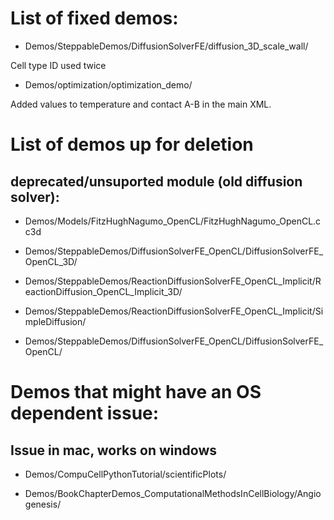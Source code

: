 # List of fixed demos:

* Demos/SteppableDemos/DiffusionSolverFE/diffusion_3D_scale_wall/

Cell type ID used twice

* Demos/optimization/optimization_demo/

Added values to temperature and contact A-B in the main XML.


# List of demos up for deletion

## deprecated/unsuported module (old diffusion solver):

* Demos/Models/FitzHughNagumo_OpenCL/FitzHughNagumo_OpenCL.cc3d 

* Demos/SteppableDemos/DiffusionSolverFE_OpenCL/DiffusionSolverFE_OpenCL_3D/

* Demos/SteppableDemos/ReactionDiffusionSolverFE_OpenCL_Implicit/ReactionDiffusion_OpenCL_Implicit_3D/

* Demos/SteppableDemos/ReactionDiffusionSolverFE_OpenCL_Implicit/SimpleDiffusion/

* Demos/SteppableDemos/DiffusionSolverFE_OpenCL/DiffusionSolverFE_OpenCL/




# Demos that might have an OS dependent issue:

## Issue in mac, works on windows

* Demos/CompuCellPythonTutorial/scientificPlots/

* Demos/BookChapterDemos_ComputationalMethodsInCellBiology/Angiogenesis/








